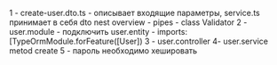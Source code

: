 1 - create-user.dto.ts - описывает входящие параметры, service.ts принимает в себя dto
    nest overview - pipes - class Validator
2 - user.module - подключить user.entity - imports: [TypeOrmModule.forFeature([User])
3 - user.controller
4- user.service metod create
5 - пароль необходимо хешировать
